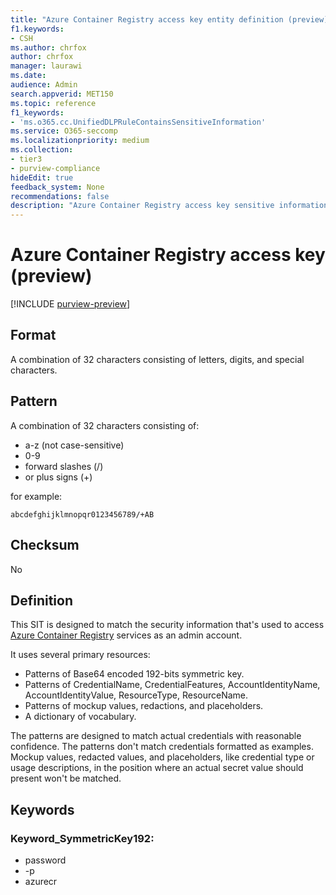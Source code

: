 ```yaml
---
title: "Azure Container Registry access key entity definition (preview)"
f1.keywords:
- CSH
ms.author: chrfox
author: chrfox
manager: laurawi
ms.date:
audience: Admin
search.appverid: MET150
ms.topic: reference
f1_keywords:
- 'ms.o365.cc.UnifiedDLPRuleContainsSensitiveInformation'
ms.service: O365-seccomp
ms.localizationpriority: medium
ms.collection:
- tier3
- purview-compliance
hideEdit: true
feedback_system: None
recommendations: false
description: "Azure Container Registry access key sensitive information type entity definition."
---
```


# Azure Container Registry access key (preview)

[!INCLUDE [purview-preview](../includes/purview-preview.md)]

## Format

A combination of 32 characters consisting of letters, digits, and special characters.

## Pattern

A combination of 32 characters consisting of:
 
- a-z (not case-sensitive)
- 0-9
- forward slashes (/)
- or plus signs (+)

for example:

`abcdefghijklmnopqr0123456789/+AB`

## Checksum

No

## Definition

This SIT is designed to match the security information that's used to access [Azure Container Registry](/azure/container-registry/container-registry-authentication) services as an admin account. 

It uses several primary resources:

- Patterns of Base64 encoded 192-bits symmetric key.
- Patterns of CredentialName, CredentialFeatures, AccountIdentityName, AccountIdentityValue, ResourceType, ResourceName.
- Patterns of mockup values, redactions, and placeholders.
- A dictionary of vocabulary.

The patterns are designed to match actual credentials with reasonable confidence. The patterns don't match credentials formatted as examples. Mockup values, redacted values, and placeholders, like credential type or usage descriptions, in the position where an actual secret value should present won't be matched.

## Keywords

### Keyword_SymmetricKey192:

- password
- -p
- azurecr

